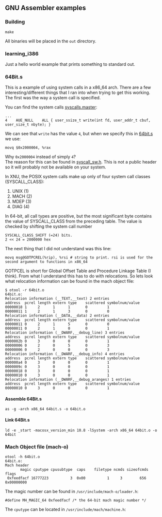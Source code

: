 ## GNU Assembler examples

### Building

    make

All binaries will be placed in the `out` directory.


### learning_i386
Just a hello world example that prints something to standard out.

### 64Bit.s
This is a example of using system calls in a x86_64 arch. There are a few interesting/different things that I ran into 
when trying to get this working. The first was the way a system call is specified. 

You can find the system calls [syscalls.master](inhttp://www.opensource.apple.com/source/xnu/xnu-1504.3.12/bsd/kern/syscalls.master):

    ...
    4    AUE_NULL    ALL { user_ssize_t write(int fd, user_addr_t cbuf, user_size_t nbyte); }

We can see that ```write``` has the value ```4```, but when we specify this in [64bit.s](./64bit.s) we use:

    movq $0x2000004, %rax

Why ```0x2000004``` instead of simply ```4```?  
The reason for this can be found in [syscall_sw.h]( http://www.opensource.apple.com/source/xnu/xnu-792.13.8/osfmk/mach/i386/syscall_sw.h).
This is not a public header so it will probably not be available on your system. 

In XNU, the POSIX system calls make up only of four system call classes (SYSCALL_CLASS): 

1. UNIX (1)
2. MACH (2)
3. MDEP (3)
4. DIAG (4) 

In 64-bit, all call types are positive, but the most significant byte contains the value of SYSCALL_CLASS from the preceding table.
The value is checked by shifting the system call number 

	SYSCALL_CLASS_SHIFT (=24) bits.
	2 << 24 = 2000000 hex


The next thing that I did not understand was this line:

    movq msg@GOTPCREL(%rip), %rsi # string to print. rsi is used for the second argument to functions in x86_64

GOTPCEL is short for Global Offset Table and Procedure Linkage Table (I think). From what I understand this has to do with relocations. So lets look
what relocation information can be found in the mach object file:

    $ otool -r 64bit.o
    64bit.o:
    Relocation information (__TEXT,__text) 2 entries
    address  pcrel length extern type    scattered symbolnum/value
    00000018 1     2      1      1       0         1
    00000011 1     2      1      3       0         0
    Relocation information (__DATA,__data) 2 entries
    address  pcrel length extern type    scattered symbolnum/value
    00000011 0     2      1      5       0         0
    00000011 0     2      1      0       0         1
    Relocation information (__DWARF,__debug_line) 3 entries
    address  pcrel length extern type    scattered symbolnum/value
    0000002b 0     3      0      0       0         1
    00000006 0     2      0      5       0         3
    00000006 0     2      0      0       0         3
    Relocation information (__DWARF,__debug_info) 4 entries
    address  pcrel length extern type    scattered symbolnum/value
    000000a4 0     3      0      0       0         1
    0000009c 0     3      0      0       0         1
    00000018 0     3      0      0       0         1
    00000010 0     3      0      0       0         1
    Relocation information (__DWARF,__debug_aranges) 1 entries
    address  pcrel length extern type    scattered symbolnum/value
    00000010 0     3      0      0       0         1

#### Assemble 64Bit.s

    as -g -arch x86_64 64bit.s -o 64bit.o

#### Link 64Bit.s

    ld -e _start -macosx_version_min 10.8 -lSystem -arch x86_64 64bit.o -o 64bit

### Mach Object file (mach-o)

    otool -h 64bit.o
    64bit.o:
    Mach header
           magic cputype cpusubtype  caps    filetype ncmds sizeofcmds      flags
     0xfeedfacf 16777223          3  0x00          1     3        656 0x00000000

The magic number can be found in ```/usr/include/mach-o/loader.h```:

    #define MH_MAGIC_64 0xfeedfacf /* the 64-bit mach magic number */
    
The ```cputype``` can be located in ```/usr/include/mach/machine.h```:

    



    


